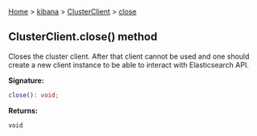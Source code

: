 [Home](./index) &gt; [kibana](./kibana.md) &gt; [ClusterClient](./kibana.clusterclient.md) &gt; [close](./kibana.clusterclient.close.md)

## ClusterClient.close() method

Closes the cluster client. After that client cannot be used and one should create a new client instance to be able to interact with Elasticsearch API.

<b>Signature:</b>

```typescript
close(): void;
```
<b>Returns:</b>

`void`

